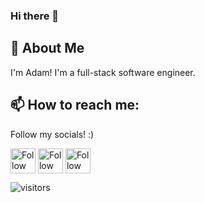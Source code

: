 ### Hi there 👋

## 💬 About Me

I'm Adam! I'm a full-stack software engineer. 

## 📫 How to reach me:
Follow my socials! :)

[<img src="https://cdn-icons-png.flaticon.com/512/174/174857.png" height="40em" align="center" alt="Follow TheGalekxy on LinkedIn" title="Follow TheGalekxy on LinkedIn"/>](https://www.linkedin.com/in/adamgalek/)
[<img src="https://assets.stickpng.com/images/580b57fcd9996e24bc43c53e.png" height="40em" align="center" alt="Follow TheGalekxy on Twitter" title="Follow TheGalekxy on Twitter"/>](https://twitter.com/GalekxyMedia)
[<img src="https://www.freeiconspng.com/thumbs/youtube-logo-png/hd-youtube-logo-png-transparent-background-20.png" height="40em" align="center" alt="Follow TheGalekxy on YouTube" title="Follow TheGalekxy on YouTube"/>](https://www.youtube.com/channel/UCvkAweO7HT1d0gUBLX_13Ag/featured)

![visitors](https://visitor-badge-reloaded.herokuapp.com/badge?page_id=9027243)



<!--
**TheGalekxy/TheGalekxy** is a ✨ _special_ ✨ repository because its `README.md` (this file) appears on your GitHub profile.

Here are some ideas to get you started:

- 🔭 I’m currently working on ...
- 🌱 I’m currently learning ...
- 👯 I’m looking to collaborate on ...
- 🤔 I’m looking for help with ...
- 💬 Ask me about ...
- 📫 How to reach me: ...
- 😄 Pronouns: ...
- ⚡ Fun fact: ...
-->

